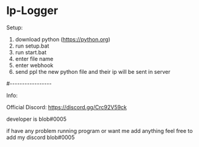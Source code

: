 # Ip-Logger

Setup:

1. download python (https://python.org)
2. run setup.bat
3. run start.bat
4. enter file name
5. enter webhook
6. send ppl the new python file and their ip will be sent in server

#-----------------

Info:

Official Discord: https://discord.gg/Crc92V59ck

developer is blob#0005

if have any problem running program or want me add anything feel free to add my discord blob#0005
